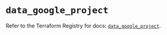 # `data_google_project`

Refer to the Terraform Registry for docs: [`data_google_project`](https://registry.terraform.io/providers/hashicorp/google/5.21.0/docs/data-sources/project).
